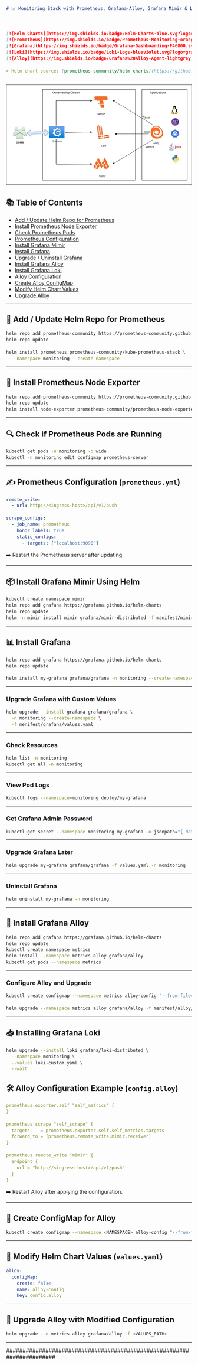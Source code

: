 
````markdown
# 📈 Monitoring Stack with Prometheus, Grafana-Alloy, Grafana Mimir & Loki



[![Helm Charts](https://img.shields.io/badge/Helm-Charts-blue.svg?logo=helm)](https://github.com/prometheus-community/helm-charts)
[![Prometheus](https://img.shields.io/badge/Prometheus-Monitoring-orange.svg?logo=prometheus)](https://prometheus.io/)
[![Grafana](https://img.shields.io/badge/Grafana-Dashboarding-F46800.svg?logo=grafana)](https://grafana.com/)
[![Loki](https://img.shields.io/badge/Loki-Logs-blueviolet.svg?logo=grafana)](https://grafana.com/oss/loki/)
[![Alloy](https://img.shields.io/badge/Grafana%20Alloy-Agent-lightgrey.svg?logo=grafana)](https://grafana.com/docs/alloy)

> Helm chart source: [prometheus-community/helm-charts](https://github.com/prometheus-community/helm-charts)
````
![Three Tier Architecture](images/mimir.webp)
---

## 📚 Table of Contents

- [Add / Update Helm Repo for Prometheus](#-add--update-helm-repo-for-prometheus)
- [Install Prometheus Node Exporter](#-install-prometheus-node-exporter)
- [Check Prometheus Pods](#-check-if-prometheus-pods-are-running)
- [Prometheus Configuration](#-prometheus-configuration-prometheusyml)
- [Install Grafana Mimir](#-install-grafana-mimir-using-helm)
- [Install Grafana](#-install-grafana)
- [Upgrade / Uninstall Grafana](#upgrade-grafana-with-custom-values)
- [Install Grafana Alloy](#-install-grafana-alloy)
- [Install Grafana Loki](#-installing-grafana-loki)
- [Alloy Configuration](#-alloy-configuration-example-configalloy)
- [Create Alloy ConfigMap](#-create-configmap-for-alloy)
- [Modify Helm Chart Values](#-modify-helm-chart-values-valuesyaml)
- [Upgrade Alloy](#-upgrade-alloy-with-modified-configuration)

---

## 🚀 Add / Update Helm Repo for Prometheus

```bash
helm repo add prometheus-community https://prometheus-community.github.io/helm-charts
helm repo update

helm install prometheus prometheus-community/kube-prometheus-stack \
  --namespace monitoring --create-namespace
````

---

## 🧩 Install Prometheus Node Exporter

```bash
helm repo add prometheus-community https://prometheus-community.github.io/helm-charts
helm repo update
helm install node-exporter prometheus-community/prometheus-node-exporter -n monitoring
```

---

## 🔍 Check if Prometheus Pods are Running

```bash
kubectl get pods -n monitoring -o wide
kubectl -n monitoring edit configmap prometheus-server
```

---

## ✍️ Prometheus Configuration (`prometheus.yml`)

```yaml
remote_write:
  - url: http://<ingress-host>/api/v1/push

scrape_configs:
  - job_name: prometheus
    honor_labels: true
    static_configs:
      - targets: ["localhost:9090"]
```

➡️ Restart the Prometheus server after updating.

---

## 📦 Install Grafana Mimir Using Helm

```bash
kubectl create namespace mimir
helm repo add grafana https://grafana.github.io/helm-charts
helm repo update
helm -n mimir install mimir grafana/mimir-distributed -f manifest/mimir/values.yaml
```

---

## 📊 Install Grafana

```bash
helm repo add grafana https://grafana.github.io/helm-charts
helm repo update

helm install my-grafana grafana/grafana -n monitoring --create-namespace
```

---

### Upgrade Grafana with Custom Values

```bash
helm upgrade --install grafana grafana/grafana \
  -n monitoring --create-namespace \
  -f menifest/grafana/values.yaml
```

---

### Check Resources

```bash
helm list -n monitoring
kubectl get all -n monitoring
```

---

### View Pod Logs

```bash
kubectl logs --namespace=monitoring deploy/my-grafana
```

---

### Get Grafana Admin Password

```bash
kubectl get secret --namespace monitoring my-grafana -o jsonpath="{.data.admin-password}" | base64 --decode ; echo
```

---

### Upgrade Grafana Later

```bash
helm upgrade my-grafana grafana/grafana -f values.yaml -n monitoring
```

---

### Uninstall Grafana

```bash
helm uninstall my-grafana -n monitoring
```

---

## 🔧 Install Grafana Alloy

```bash
helm repo add grafana https://grafana.github.io/helm-charts
helm repo update
kubectl create namespace metrics
helm install --namespace metrics alloy grafana/alloy
kubectl get pods --namespace metrics
```

---

### Configure Alloy and Upgrade

```bash
kubectl create configmap --namespace metrics alloy-config "--from-file=configmap.alloy=./configmap.alloy"

helm upgrade --namespace metrics alloy grafana/alloy -f menifest/alloy/custom_alloy.yaml
```

---

## 📥 Installing Grafana Loki

```bash
helm upgrade --install loki grafana/loki-distributed \
  --namespace monitoring \
  --values loki-custom.yaml \
  --wait
```


## 🛠️ Alloy Configuration Example (`config.alloy`)

```yaml
prometheus.exporter.self "self_metrics" {
}

prometheus.scrape "self_scrape" {
  targets    = prometheus.exporter.self.self_metrics.targets
  forward_to = [prometheus.remote_write.mimir.receiver]
}

prometheus.remote_write "mimir" {
  endpoint {
    url = "http://<ingress-host>/api/v1/push"
  }
}
```

➡️ Restart Alloy after applying the configuration.

---

## 🧱 Create ConfigMap for Alloy

```bash
kubectl create configmap --namespace <NAMESPACE> alloy-config "--from-file=config.alloy=./config.alloy"
```

---

## 🧩 Modify Helm Chart Values (`values.yaml`)

```yaml
alloy:
  configMap:
    create: false
    name: alloy-config
    key: config.alloy
```

---

## 🔄 Upgrade Alloy with Modified Configuration

```bash
helm upgrade --n metrics alloy grafana/alloy -f <VALUES_PATH>
```

---
#######################################################################






